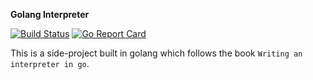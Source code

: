 **Golang Interpreter**

[![Build Status](https://travis-ci.org/sladyn98/GoInterpret.svg?branch=master)](https://travis-ci.org/sladyn98/GoInterpret)
[![Go Report Card](https://goreportcard.com/badge/github.com/sladyn98/GoInterpret)](https://goreportcard.com/report/github.com/sladyn98/GoInterpret)

This is a side-project built in golang which follows the book
`Writing an interpreter in go`.

